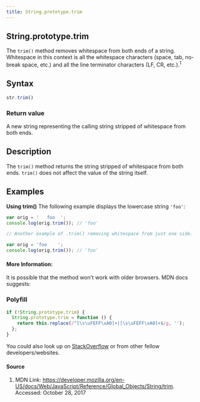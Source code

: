 ```yaml
---
title: String.prototype.trim
---
```

## String.prototype.trim

The `trim()` method removes whitespace from both ends of a string. Whitespace in this context is all the whitespace characters (space, tab, no-break space, etc.) and all the line terminator characters (LF, CR, etc.).<sup>1</sup>

## Syntax

```javascript
str.trim()
```

### Return value
A new string representing the calling string stripped of whitespace from both ends.

## Description
The `trim()` method returns the string stripped of whitespace from both ends. `trim()` does not affect the value of the string itself.

## Examples

**Using trim()**
The following example displays the lowercase string `'foo'`:

```javascript
var orig = '   foo  ';
console.log(orig.trim()); // 'foo'

// Another example of .trim() removing whitespace from just one side.

var orig = 'foo    ';
console.log(orig.trim()); // 'foo'
```

#### More Information:
It is possible that the method won't work with older browsers. MDN docs suggests:

### Polyfill

```javascript
if (!String.prototype.trim) {
  String.prototype.trim = function () {
    return this.replace(/^[\s\uFEFF\xA0]+|[\s\uFEFF\xA0]+$/g, '');
  };
}
```

You could also look up on [StackOverflow](https://stackoverflow.com/) or from other fellow developers/websites.

#### Source
1. MDN Link: https://developer.mozilla.org/en-US/docs/Web/JavaScript/Reference/Global_Objects/String/trim. Accessed: October 28, 2017

